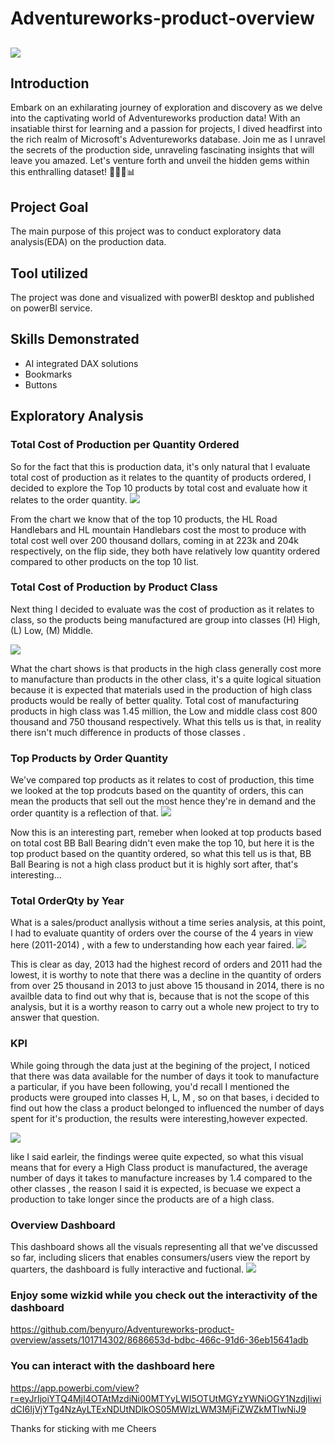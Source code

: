 # Adventureworks-product-overview
![](data.jpg)
--

## Introduction
Embark on an exhilarating journey of exploration and discovery as we delve into the captivating world of Adventureworks production data! With an insatiable thirst for learning and a passion for projects, I dived headfirst into the rich realm of Microsoft's Adventureworks database. Join me as I unravel the secrets of the production side, unraveling fascinating insights that will leave you amazed. Let's venture forth and unveil the hidden gems within this enthralling dataset! 🕵‍♂💼📊

## Project Goal
The main purpose of this project was to conduct exploratory data analysis(EDA) on the production data.

## Tool utilized
The project was done and visualized with powerBI desktop and published on powerBI service.

## Skills Demonstrated
- AI integrated DAX solutions
- Bookmarks
- Buttons

## Exploratory Analysis

### Total Cost of Production per Quantity Ordered
So for the fact that this is production data, it's only natural that I evaluate total cost of production as it relates to the quantity of products ordered, I decided to explore the Top 10 products by total cost and evaluate how it relates to the order quantity.
![](cost_vs_orderqty.png)

From the chart we know that of the top 10 products, the HL Road Handlebars and HL mountain Handlebars cost the most to produce with total cost well over 200 thousand dollars, coming in at 223k and 204k respectively, on the flip side, they both have relatively low quantity ordered compared to other products on the top 10 list.

### Total Cost of Production by Product Class
Next thing I decided to evaluate was the cost of production as it relates to class, so the products being manufactured are group into classes (H) High, (L) Low, (M) Middle.

![](total_cost_by_class.png)

What the chart shows is that products in the high class generally cost more to manufacture than products in the other class, it's a quite logical situation because it is expected that materials used in the production of high class products would be really of better quality. Total cost of manufacturing products in high class was 1.45 million, the Low and middle class cost 800 thousand and 750 thousand respectively. What this tells us is that, in reality there isn't much difference in products of those classes .

### Top Products by Order Quantity
We've compared top products as it relates to cost of production, this time we looked at the top prodcuts based on the quantity of orders, this can mean the products that sell out the most hence they're in demand and the order quantity is a reflection of that.
![](top_5_product_by_orderqty.png)

Now this is an interesting part, remeber when looked at top products based on total cost BB Ball Bearing didn't even make the top 10, but here it is the top product based on the quantity ordered, so what this tell us is that, BB Ball Bearing is not a high class product but it is highly sort after, that's interesting...

### Total OrderQty by Year
What is a sales/product anallysis without a time series analysis, at this point, I had to evaluate quantity of orders over the course of the 4 years in view here (2011-2014) , with a few to understanding how each year faired.
![](orderqty_by_year.png)

This is clear as day, 2013 had the highest record of orders and 2011 had the lowest, it is worthy to note that there was a decline in the quantity of orders from over 25 thousand in 2013 to just above 15 thousand in 2014, there is no availble data to find out why that is, because that is not the scope of this analysis, but it is a worthy reason to carry out a whole new project to try to answer that question.

### KPI 
While going through the data just at the begining of the project, I noticed that there was data available for the number of days it took to manufacture a particular, if you have been following, you'd recall I mentioned the products were grouped into classes H, L, M , so on that bases, i decided to find out how the class a product belonged to influenced the number of days spent for it's production, the results were interesting,however expected.

![](kpi.png)

like I said earleir, the findings weree quite expected, so what this visual means that for every a High Class product is manufactured, the average number of days it takes to manufacture increases by 1.4 compared to the other classes , the reason I said it is expected, is becuase we expect a production to take longer since the products are of a high class.

### Overview Dashboard
This dashboard shows all the visuals representing all that we've discussed so far, including slicers that enables consumers/users view the report by quarters, the dashboard is fully interactive and fuctional.
![](overview.png)

### Enjoy some wizkid while you check out the interactivity of the dashboard


https://github.com/benyuro/Adventureworks-product-overview/assets/101714302/8686653d-bdbc-466c-91d6-36eb15641adb




### You can interact with the dashboard here 
https://app.powerbi.com/view?r=eyJrIjoiYTQ4MjI4OTAtMzdiNi00MTYyLWI5OTUtMGYzYWNiOGY1NzdjIiwidCI6IjVjYTg4NzAyLTExNDUtNDlkOS05MWIzLWM3MjFiZWZkMTIwNiJ9

Thanks for sticking with me 
Cheers 

